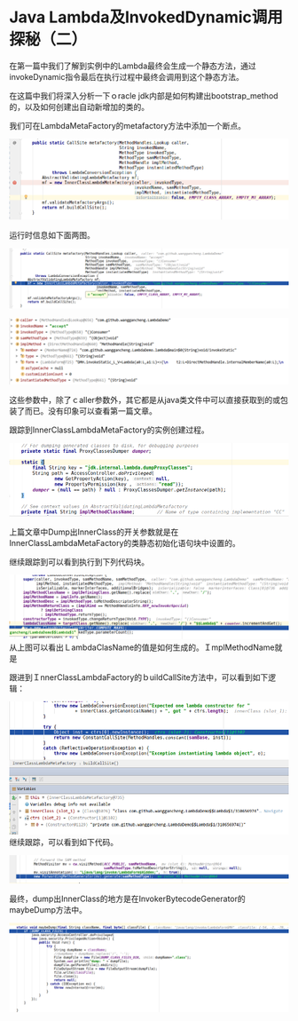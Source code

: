 # Java Lambda及InvokedDynamic调用探秘（二）

在第一篇中我们了解到实例中的Lambda最终会生成一个静态方法，通过invokeDynamic指令最后在执行过程中最终会调用到这个静态方法。

在这篇中我们将深入分析一下ｏracle jdk内部是如何构建出bootstrap\_method的，以及如何创建出自动新增加的类的。

我们可在LambdaMetaFactory的metafactory方法中添加一个断点。

![](/assets/metafactory断点.png)

运行时信息如下面两图。

![](/assets/metafactory运行参数信息.png)

![](/assets/metafactory执行时参数信息2.png)

这些参数中，除了ｃaller参数外，其它都是从java类文件中可以直接获取到的或包装了而已。没有印象可以查看第一篇文章。

跟踪到InnerClassLambdaMetaFactory的实例创建过程。

![](/assets/InnerClassMetaFactorystaticinit.png)

上篇文章中Dump出InnerClass的开关参数就是在InnerClassLambdaMetaFactory的类静态初始化语句块中设置的。

继续跟踪到可以看到执行到下列代码块。

![](/assets/lambdaClassName.png)　　从上图可以看出ＬambdaClasName的值是如何生成的。ＩmplMethodName就是

跟进到ＩnnerClassLambdaFactory的ｂuildCallSite方法中，可以看到如下逻辑：

![](/assets/Constructor.png)继续跟踪，可以看到如下代码。

![](/assets/sambuildview.png)

最终，dump出InnerClass的地方是在InvokerBytecodeGenerator的maybeDump方法中。

![](/assets/maybedump.png)

